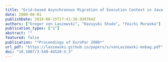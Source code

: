 ```yaml
---
title: "Grid-based Asynchronous Migration of Execution Context in Java Virtual Machines"
date: 2000-08-01
publishDate: 2019-08-15T17:41:36.939764Z
authors: ["Gregor von Laszewski", "Kazuyuki Shudo", "Yoichi Muraoka"]
publication_types: ["1"]
abstract: ""
featured: false
publication: "*Proceedings of EuroPar 2000*"
url_pdf: "https://laszewski.github.io/papers/s/vonLaszewski-mobag.pdf"
doi: "10.1007/3-540-44520-X_3"
---
```



